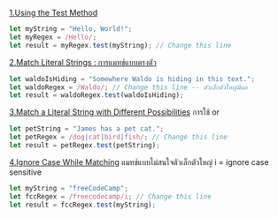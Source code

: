 [1.Using the Test Method](https://www.freecodecamp.org/learn/javascript-algorithms-and-data-structures/regular-expressions/using-the-test-method)

```js
let myString = "Hello, World!";
let myRegex = /Hello/;
let result = myRegex.test(myString); // Change this line
```

[2.Match Literal Strings : การแมทช์แบบตรงตัว](https://www.freecodecamp.org/learn/javascript-algorithms-and-data-structures/regular-expressions/match-literal-strings)

```js
let waldoIsHiding = "Somewhere Waldo is hiding in this text.";
let waldoRegex = /Waldo/; // Change this line -- ตัวเล็กตัวใหญ่มีผล
let result = waldoRegex.test(waldoIsHiding);
```
[3.Match a Literal String with Different Possibilities](https://www.freecodecamp.org/learn/javascript-algorithms-and-data-structures/regular-expressions/match-a-literal-string-with-different-possibilities)
การใช้ or 
```js
let petString = "James has a pet cat.";
let petRegex = /dog|cat|bird|fish/; // Change this line
let result = petRegex.test(petString);
```
[4.Ignore Case While Matching](https://www.freecodecamp.org/learn/javascript-algorithms-and-data-structures/regular-expressions/ignore-case-while-matching)
แมทช์แบบไม่สนใจตัวเล็กตัวใหญ่ i = ignore case sensitive
```js
let myString = "freeCodeCamp";
let fccRegex = /freecodecamp/i; // Change this line
let result = fccRegex.test(myString);
```
